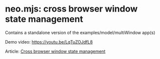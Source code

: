 # neo.mjs: cross browser window state management
Contains a standalone version of the examples/model/multiWindow app(s)

Demo video:
https://youtu.be/LqTuZOJdfL8

Article:
<a href="https://itnext.io/cross-browser-window-state-management-77bf837b6574?source=friends_link&sk=c164f00034976283f28fd8a0ad361ba2">Cross browser window state management</a>

